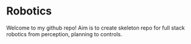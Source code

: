 # Robotics
Welcome to my github repo! Aim is to create skeleton repo for full stack robotics from perception, planning to controls.
